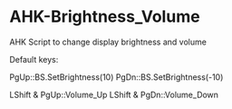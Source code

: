 # AHK-Brightness_Volume
AHK Script to change display brightness and volume

Default keys:

PgUp::BS.SetBrightness(10)
PgDn::BS.SetBrightness(-10)

LShift & PgUp::Volume_Up
LShift & PgDn::Volume_Down
